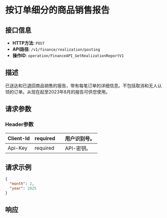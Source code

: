 # 按订单细分的商品销售报告

## 接口信息

- **HTTP方法**: `POST`
- **API路径**: `/v1/finance/realization/posting`
- **操作ID**: `operation/FinanceAPI_GetRealizationReportV1`

## 描述

已送达和已退回商品销售的报告，带有每笔订单的详细信息。不包括取消和无人认领的订单。从现在起至2023年8月的报告可供您使用。

## 请求参数

### Header参数

| Client-Id | required |  | 用户识别号。 |
|---|---|---|---|
| Api-Key | required |  | API-密钥。 |

## 请求示例

```json
{
  "month": 2,
  "year": 2025
}
```

## 响应
